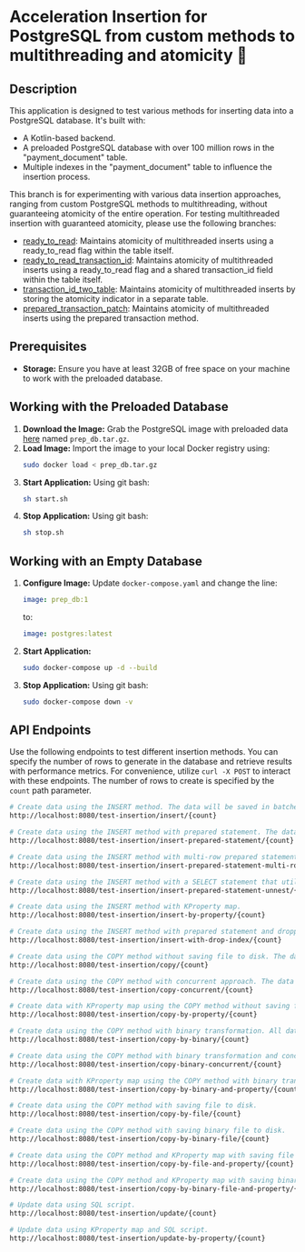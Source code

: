 # Acceleration Insertion for PostgreSQL from custom methods to multithreading and atomicity 🚀

## **Description**

This application is designed to test various methods for inserting data into a PostgreSQL database. It's built with:
- A Kotlin-based backend.
- A preloaded PostgreSQL database with over 100 million rows in the "payment_document" table.
- Multiple indexes in the "payment_document" table to influence the insertion process.

This branch is for experimenting with various data insertion approaches, ranging from custom PostgreSQL methods to multithreading, without guaranteeing atomicity of the entire operation. For testing multithreaded insertion with guaranteed atomicity, please use the following branches:
- [ready_to_read](https://github.com/FatovDI/pg-custom-to-multithreaded-inserts/tree/ready_to_read): Maintains atomicity of multithreaded inserts using a ready_to_read flag within the table itself.
- [ready_to_read_transaction_id](https://github.com/FatovDI/pg-custom-to-multithreaded-inserts/tree/ready_to_read_transaction_id): Maintains atomicity of multithreaded inserts using a ready_to_read flag and a shared transaction_id field within the table itself.
- [transaction_id_two_table](https://github.com/FatovDI/pg-custom-to-multithreaded-inserts/tree/transaction_id_two_table): Maintains atomicity of multithreaded inserts by storing the atomicity indicator in a separate table.
- [prepared_transaction_patch](https://github.com/FatovDI/pg-custom-to-multithreaded-inserts/tree/prepared_transaction_patch): Maintains atomicity of multithreaded inserts using the prepared transaction method.

## **Prerequisites**

- **Storage:** Ensure you have at least 32GB of free space on your machine to work with the preloaded database.

## **Working with the Preloaded Database**

1. **Download the Image:** Grab the PostgreSQL image with preloaded data [here](https://disk.yandex.ru/d/gSJozEqP5-QTbQ) named `prep_db.tar.gz`.
2. **Load Image:** Import the image to your local Docker registry using:
   ```bash
   sudo docker load < prep_db.tar.gz
   ```
3. **Start Application:** Using git bash:
   ```bash
   sh start.sh
   ```
4. **Stop Application:** Using git bash:
   ```bash
   sh stop.sh
   ```

## **Working with an Empty Database**

1. **Configure Image:** Update `docker-compose.yaml` and change the line:
   ```yaml
   image: prep_db:1
   ```
   to:
   ```yaml
   image: postgres:latest
   ```
2. **Start Application:**
   ```bash
   sudo docker-compose up -d --build
   ```
3. **Stop Application:** Using git bash:
   ```bash
   sudo docker-compose down -v
   ```

## **API Endpoints**

Use the following endpoints to test different insertion methods. You can specify the number of rows to generate in the database and retrieve results with performance metrics. For convenience, utilize `curl -X POST` to interact with these endpoints. The number of rows to create is specified by the `count` path parameter.

```bash
# Create data using the INSERT method. The data will be saved in batches of 5,000 rows.
http://localhost:8080/test-insertion/insert/{count}

# Create data using the INSERT method with prepared statement. The data will be saved in batches of 5,000 rows.
http://localhost:8080/test-insertion/insert-prepared-statement/{count}

# Create data using the INSERT method with multi-row prepared statement. The data will be saved in batches of 5,000 rows.
http://localhost:8080/test-insertion/insert-prepared-statement-multi-row/{count}

# Create data using the INSERT method with a SELECT statement that utilizes unnest and array parameters. The data will be saved in batches of 5,000 rows.
http://localhost:8080/test-insertion/insert-prepared-statement-unnest/{count}

# Create data using the INSERT method with KProperty map.
http://localhost:8080/test-insertion/insert-by-property/{count}

# Create data using the INSERT method with prepared statement and dropping index before transaction and recreating it after that. The data will be saved in batches of 5,000 rows.
http://localhost:8080/test-insertion/insert-with-drop-index/{count}

# Create data using the COPY method without saving file to disk. The data will be saved in batches of 5,000 rows.
http://localhost:8080/test-insertion/copy/{count}

# Create data using the COPY method with concurrent approach. The data will be saved in batches of 5,000 rows.
http://localhost:8080/test-insertion/copy-concurrent/{count}

# Create data with KProperty map using the COPY method without saving file to disk.
http://localhost:8080/test-insertion/copy-by-property/{count}

# Create data using the COPY method with binary transformation. All data will be saved in one transaction.
http://localhost:8080/test-insertion/copy-by-binary/{count}

# Create data using the COPY method with binary transformation and concurrent approach. All data will be saved in one transaction.
http://localhost:8080/test-insertion/copy-binary-concurrent/{count}

# Create data with KProperty map using the COPY method with binary transformation.
http://localhost:8080/test-insertion/copy-by-binary-and-property/{count}

# Create data using the COPY method with saving file to disk.
http://localhost:8080/test-insertion/copy-by-file/{count}

# Create data using the COPY method with saving binary file to disk.
http://localhost:8080/test-insertion/copy-by-binary-file/{count}

# Create data using the COPY method and KProperty map with saving file to disk.
http://localhost:8080/test-insertion/copy-by-file-and-property/{count}

# Create data using the COPY method and KProperty map with saving binary file to disk.
http://localhost:8080/test-insertion/copy-by-binary-file-and-property/{count}

# Update data using SQL script.
http://localhost:8080/test-insertion/update/{count}

# Update data using KProperty map and SQL script. 
http://localhost:8080/test-insertion/update-by-property/{count}
```
